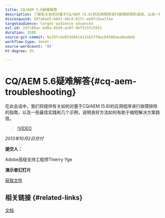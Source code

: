 ```yaml
---
title: CQ/AEM 5.6疑难解答
description: 了解有关如何对基于CQ/AEM (5.6)的应用程序进行故障排除的准则，以及一些最佳实践和几个示例，以了解好的方法如何有助于缩短解决方案路径。
discoiquuid: 207a6ae5-b8d3-40cd-82fc-ee9fcbea17aa
targetaudience: target-audience advanced
exl-id: 2d7c89ac-bd0a-4549-ac0f-dbf3237c5951
duration: 3580
source-git-commit: 9a297cda953d4414131657f9ac84580aea0eabeb
workflow-type: tm+mt
source-wordcount: '95'
ht-degree: 3%

---
```


# CQ/AEM 5.6疑难解答{#cq-aem-troubleshooting}

在此会话中，我们将提供有关如何对基于CQ/AEM (5.6)的应用程序进行故障排除的指南，以及一些最佳实践和几个示例，说明良好方法如何有助于缩短解决方案路径。

>[!VIDEO](https://video.tv.adobe.com/v/19571/?quality=9)

*2013年10月2日交付*

**提交人：**

Adobe高级支持工程师Thierry Yge

**演示者幻灯片**

[获取文件](assets/gems-cq-troubleshoot-ppt-2.pdf)

## 相关链接 {#related-links}

[文档](https://docs.adobe.com/docs/en/cq/current/howto/troubleshoot.html)
